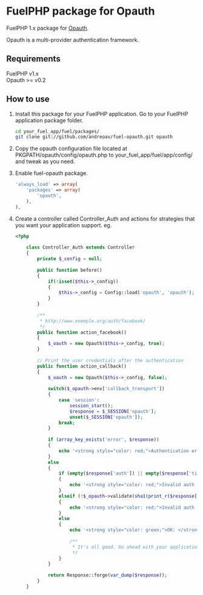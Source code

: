 FuelPHP package for Opauth
=========================

FuelPHP 1.x package for [Opauth](https://github.com/uzyn/opauth).

Opauth is a multi-provider authentication framework.

Requirements
---------
FuelPHP v1.x  
Opauth >= v0.2

How to use
----------
1. Install this package for your FuelPHP application. Go to your FuelPHP application package folder.

   ```bash
   cd your_fuel_app/fuel/packages/
   git clone git://github.com/andreoav/fuel-opauth.git opauth
   ```

2. Copy the opauth configuration file located at PKGPATH/opauth/config/opauth.php to your_fuel_app/fuel/app/config/ and tweak as you need.

3. Enable fuel-opauth package.
	
	```php
	'always_load' => array(
		'packages' => array(
			'opauth',
		),
	),
	```

4. Create a controller called Controller_Auth and actions for strategies that you want your application support. eg.

	```php
	<?php
		
		class Controller_Auth extends Controller
		{
			private $_config = null;
		
			public function before()
			{
				if(!isset($this->_config))
				{
					$this->_config = Config::load('opauth', 'opauth');
				}
			}
			
			/**
			 * http://www.exemple.org/auth/facebook/
			 */
			public function action_facebook()
			{
				$_oauth = new Opauth($this->_config, true);
			}
			
			// Print the user credentials after the authentication
			public function action_callback()
			{
				$_oauth = new Opauth($this->_config, false);
				
				switch($_opauth->env['callback_transport'])
				{
					case 'session':
						session_start();
						$response = $_SESSION['opauth'];
						unset($_SESSION['opauth']);
					break;            
				}
				
				if (array_key_exists('error', $response))
				{
					echo '<strong style="color: red;">Authentication error: </strong> Opauth returns error auth response.'."<br>\n";
				}
				else
				{
					if (empty($response['auth']) || empty($response['timestamp']) || empty($response['signature']) || empty($response['auth']['provider']) || empty($response['auth']['uid']))
					{
						echo '<strong style="color: red;">Invalid auth response: </strong>Missing key auth response components.'."<br>\n";
					}
					elseif (!$_opauth->validate(sha1(print_r($response['auth'], true)), $response['timestamp'], $response['signature'], $reason))
					{
						echo '<strong style="color: red;">Invalid auth response: </strong>'.$reason.".<br>\n";
					}
					else
					{
						echo '<strong style="color: green;">OK: </strong>Auth response is validated.'."<br>\n";
				
						/**
						 * It's all good. Go ahead with your application-specific authentication logic
						 */
					}
				}
				
				return Response::forge(var_dump($response));
			}
		}
	```